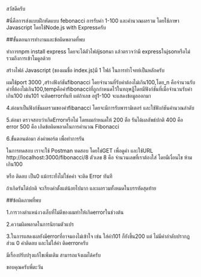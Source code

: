 สวัสดีครับ

#นี่คือการส่งแบบฝึกหัดแบบ febonacci การรับค่า 1-100 และคำนวณผลรวม โดยใช้ภาษา Javascript โดยใช้Node.js with Expressครับ

##ขั้นตอนการทำงานและข้อผิดพลาดที่พบ

ทำการnpm install express โดยจะได้ตัวไฟล์jsonมา แล้วตรวจว่ามี expressในjsonหรือไม่ รวมถึงการเข้าโมดูลด้วย

สร้างไฟล์ Javascript (ของผมชื่อ index.js)มี 1 ไฟล์ ในการทำโจทย์เป็นหลักครับ

ผมใช้port 3000 ,สร้างฟังก์ชันfibonacci โดยจำนวนที่รับค่าต้องไม่เกิน100,โดย_n คือจำนวนรับค่าที่ต้องไม่เกิน100,tempคือค่าfibonacciที่ถูกกำหนดไว้ในทฤษฎีโดยมีฟังก์ชันที่เมื่อจำนวนรับค่าเกิน100 เช่น101 จะติดerrorทันที แต่ถ้าเลข อยู่1-100 จะแสดงข้อมูลออกมา

4.ต่อมาเป็นฟังก์ชันผลรวมของค่าfibanacci โดยจะมีการรับพารามิเตอร์ และใช้ฟังก์ชันคำนวณลำดับ

5.ต่อมา ตรวจสอบว่าเกิดErrorหรือไม่ โดยผมกำหนดให้ 200 ตือ รันได้ผลลัพธ์ปกติ 400 คือ error 500 คือ เกิดข้อผิดพลาดในการคำนวณ Fibonacci

6.ขั้นตอนต่อมา ส่งค่าพอร์ต เพื่อทำการรัน

ในการทดสอบ เราจะใช้ Postman ทดสอบ โดยใช่GET เพื่อดูค่า และใช้URL http://localhost:3000/fibonacci/8 ตัวเลข 8 คือ จำนวนเลขที่เราต้องใส่ โดยมีเงื่อนไข ห้ามเกิน100

หรือ ติดลบ เป็น0 แม้กระทั่งไม่ใช่คค่า จะติด Error ทันที

ถ้าเกิดรันได้ปกติ จะเรียงค่าตั้งแต่น้อยไปมาก และผลรวมทั้งหมดในบรรทัดสุดท้าย

##ข้อผิดภาพที่พบ

1.การวางตำแหน่งวงเล็บที่ไม่ดีของผมทำให้เกิดerrorในช่วงต้น

2.ความผิดพลาดในการนิยามตัวแปร

3.ในการแสดงผลยังมีerrorที่อาจมองไม่เข้าใจ เช่น ใส่ค่า101 ก็ยังขึ้น200 แต่ ไม่มีค่าลำดับปรากฏ ส่วน 0 ค่าติดลบ และไม่ใส่ค่า ติดerrorครับ

มีเรื่องปรับปรุงแก้ไขเพิ่มเติม สามารถแจ้งผมได้ครับ

ขอบคุณครับพี่ตะวัน 



